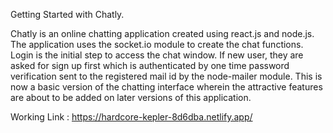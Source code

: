Getting Started with Chatly.


Chatly is an online chatting application created using react.js and node.js. The application uses the socket.io module to create the chat functions. Login is the initial step to access the chat window. If new user, they are asked for sign up first which is authenticated by one time password verification sent to the registered mail id by the node-mailer module. This is now a basic version of the chatting interface wherein the attractive features are about to be added on later versions of this application.

Working Link : https://hardcore-kepler-8d6dba.netlify.app/
